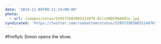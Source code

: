 ```yaml
---
date: '2014-11-04T09:11:15+00:00'
photo:
  - url: /images/notes/529573583065214976-B1lsXNDCMAA8Nlo.jpg
syndicated: 'https://twitter.com/roobottom/status/529573583065214976'
---
```

#fireflylc Simon opens the show. 
